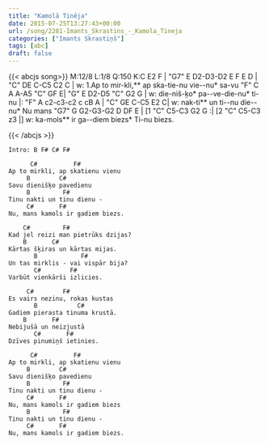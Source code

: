 ```yaml
---
title: "Kamolā Tinēja"
date: 2015-07-25T13:27:43+00:00
url: /song/2281-Imants_Skrastins_-_Kamola_Tineja
categories: ["Imants Skrastiņš"]
tags: [abc]
draft: false
---
```

{{< abcjs song>}}
M:12/8
L:1/8
Q:150
K:C
E2 F | "G7" E D2-D3-D2 E F E D | "C" DE C-C5 C2 C |
w: 1.Ap to mir-kli,** ap ska-tie-nu vie--nu* sa-vu
"F" C A A-A5 "C" GF E| "G" E D2-D5 "C" G2 G |
w: die-niš-ķo* pa--ve-die-nu* ti-nu
|: "F" A c2-c3-c2 c cB A |  "C" GE C-C5 E2 C|
w: nak-ti** un ti--nu die--nu* Nu mans
"G7" G G2-G3-G2 D DF E |  [1 "C" C5-C3 G2 G :| [2 "C" C5-C3 z3 |]
w: ka-mols** ir ga--diem biezs* Ti-nu biezs.

{{< /abcjs >}}
```text
Intro: B F# C# F#

      C#		  F#
Ap to mirkli, ap skatienu vienu
     B		  C#
Savu dienišķo pavedienu
     B		   F#
Tinu nakti un tinu dienu -
	 C#		  F#
Nu, mans kamols ir gadiem biezs.

	C#		   F#
Kad jel reizi man pietrūks dzijas?
	B		C#
Kārtas šķiras un kārtas mijas.
       B		    F#
Un tas mirklis - vai vispār bija?
       C#	     F#
Varbūt vienkārši izlicies.

	 C#	       F#
Es vairs nezinu, rokas kustas
       B	       C#
Gadiem pierasta tinuma krustā.
    B		F#
Nebijušā un neizjustā
       C#	    F#
Dzīves pinumiņš ietinies.

      C#		  F#
Ap to mirkli, ap skatienu vienu
     B		  C#
Savu dienišķo pavedienu
     B		   F#
Tinu nakti un tinu dienu -
	 C#		  F#
Nu, mans kamols ir gadiem biezs
     B		   F#
Tinu nakti un tinu dienu -
	 C#		  F#
Nu, mans kamols ir gadiem biezs.
```